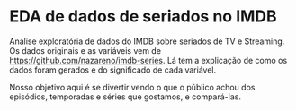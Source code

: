 # EDA de dados de seriados no IMDB

Análise exploratória de dados do IMDB sobre seriados de TV e Streaming. Os dados originais e as variáveis vem de https://github.com/nazareno/imdb-series. Lá tem a explicação de como os dados foram gerados e do significado de cada variável. 

Nosso objetivo aqui é se divertir vendo o que o público achou dos episódios, temporadas e séries que gostamos, e compará-las. 
